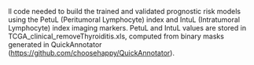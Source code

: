 ll code needed to build the trained and validated prognostic risk models using the PetuL (Peritumoral Lymphocyte) index and IntuL (Intratumoral Lymphocyte) index imaging markers. PetuL and IntuL values are stored in TCGA_clinical_removeThyroiditis.xls, computed from binary masks generated in QuickAnnotator  (https://github.com/choosehappy/QuickAnnotator).
